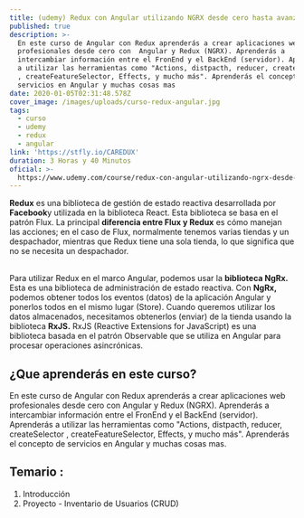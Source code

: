 ```yaml
---
title: (udemy) Redux con Angular utilizando NGRX desde cero hasta avanzado
published: true
description: >-
  En este curso de Angular con Redux aprenderás a crear aplicaciones web
  profesionales desde cero con  Angular y Redux (NGRX). Aprenderás a
  intercambiar información entre el FronEnd y el BackEnd (servidor). Aprenderás
  a utilizar las herramientas como "Actions, distpacth, reducer, createSelector
  , createFeatureSelector, Effects, y mucho más". Aprenderás el concepto de
  servicios en Angular y muchas cosas mas
date: 2020-01-05T02:31:48.578Z
cover_image: /images/uploads/curso-redux-angular.jpg
tags:
  - curso
  - udemy
  - redux
  - angular
link: 'https://stfly.io/CAREDUX'
duration: 3 Horas y 40 Minutos
oficial: >-
  https://www.udemy.com/course/redux-con-angular-utilizando-ngrx-desde-cero-hasta-avanzado/
---
```

**Redux** es una biblioteca de gestión de estado reactiva desarrollada por **Facebook**y utilizada en la biblioteca React. Esta biblioteca se basa en el patrón Flux. La principal **diferencia entre Flux y Redux** es cómo manejan las acciones; en el caso de Flux, normalmente tenemos varias tiendas y un despachador, mientras que Redux tiene una sola tienda, lo que significa que no se necesita un despachador.

\
Para utilizar Redux en el marco Angular, podemos usar la **biblioteca NgRx.** Esta es una biblioteca de administración de estado reactiva. Con **NgRx,** podemos obtener todos los eventos (datos) de la aplicación Angular y ponerlos todos en el mismo lugar (Store). Cuando queremos utilizar los datos almacenados, necesitamos obtenerlos (enviar) de la tienda usando la biblioteca **RxJS.** RxJS (Reactive Extensions for JavaScript) es una biblioteca basada en el patrón Observable que se utiliza en Angular para procesar operaciones asincrónicas.

## ¿Que aprenderás en este curso?

En este curso de Angular con Redux aprenderás a crear aplicaciones web profesionales desde cero con  Angular y Redux (NGRX). Aprenderás a intercambiar información entre el FronEnd y el BackEnd (servidor). Aprenderás a utilizar las herramientas como "Actions, distpacth, reducer, createSelector , createFeatureSelector, Effects, y mucho más". Aprenderás el concepto de servicios en Angular y muchas cosas mas.

## Temario :

1. Introducción
2. Proyecto - Inventario de Usuarios (CRUD)
